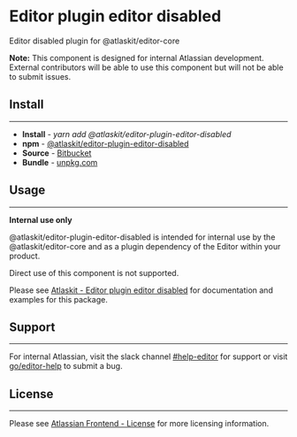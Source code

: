 # Editor plugin editor disabled

Editor disabled plugin for @atlaskit/editor-core

**Note:** This component is designed for internal Atlassian development.
External contributors will be able to use this component but will not be able to submit issues.

## Install
---
- **Install** - *yarn add @atlaskit/editor-plugin-editor-disabled*
- **npm** - [@atlaskit/editor-plugin-editor-disabled](https://www.npmjs.com/package/@atlaskit/editor-plugin-editor-disabled)
- **Source** - [Bitbucket](https://bitbucket.org/atlassian/atlassian-frontend/src/master/packages/editor/editor-plugin-editor-disabled)
- **Bundle** - [unpkg.com](https://unpkg.com/@atlaskit/editor-plugin-editor-disabled/dist/)

## Usage
---
**Internal use only**

@atlaskit/editor-plugin-editor-disabled is intended for internal use by the @atlaskit/editor-core and as a plugin dependency of the Editor within your product.

Direct use of this component is not supported.

Please see [Atlaskit - Editor plugin editor disabled](https://atlaskit.atlassian.com/packages/editor/editor-plugin-editor-disabled) for documentation and examples for this package.

## Support
---
For internal Atlassian, visit the slack channel [#help-editor](https://atlassian.slack.com/archives/CFG3PSQ9E) for support or visit [go/editor-help](https://go/editor-help) to submit a bug.
## License
---
 Please see [Atlassian Frontend - License](https://hello.atlassian.net/wiki/spaces/AF/pages/2589099144/Documentation#License) for more licensing information.
